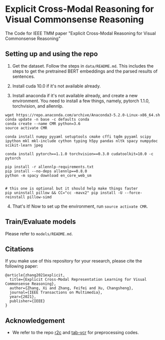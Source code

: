# Explicit Cross-Modal Reasoning for Visual Commonsense Reasoning

The Code for IEEE TMM paper "Explicit Cross-Modal Reasoning for Visual Commonsense Reasoning"

## Setting up and using the repo

1. Get the dataset. Follow the steps in `data/README.md`. This includes the steps to get the pretrained BERT embeddings and the parsed results of sentences.

2. Install cuda 10.0 if it's not available already.

3. Install anaconda if it's not available already, and create a new environment. You need to install a few things, namely, pytorch 1.1.0, torchvision, and allennlp.

```
wget https://repo.anaconda.com/archive/Anaconda3-5.2.0-Linux-x86_64.sh
conda update -n base -c defaults conda
conda create --name CMR python=3.6
source activate CMR

conda install numpy pyyaml setuptools cmake cffi tqdm pyyaml scipy ipython mkl mkl-include cython typing h5py pandas nltk spacy numpydoc scikit-learn jpeg

conda install pytorch==1.1.0 torchvision==0.3.0 cudatoolkit=10.0 -c pytorch

pip install -r allennlp-requirements.txt
pip install --no-deps allennlp==0.8.0
python -m spacy download en_core_web_sm


# this one is optional but it should help make things faster
pip uninstall pillow && CC="cc -mavx2" pip install -U --force-reinstall pillow-simd
```

4. That's it! Now to set up the environment, run `source activate CMR`.

## Train/Evaluate models
Please refer to `models/README.md`.

## Citations
If you make use of this repository for your research, please cite the following paper:

```
@article{zhang2021explicit,
  title={Explicit Cross-Modal Representation Learning for Visual Commonsense Reasoning},
  author={Zhang, Xi and Zhang, Feifei and Xu, Changsheng},
  journal={IEEE Transactions on Multimedia},
  year={2021},
  publisher={IEEE}
}
```

## Acknowledgement
- We refer to the repo [r2c](https://github.com/rowanz/r2c/) and [tab-vcr](https://github.com/Deanplayerljx/tab-vcr) for preprocessing codes.



